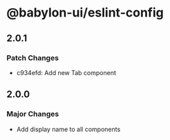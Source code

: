 # @babylon-ui/eslint-config

## 2.0.1

### Patch Changes

- c934efd: Add new Tab component

## 2.0.0

### Major Changes

- Add display name to all components
